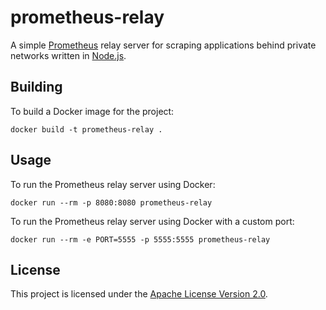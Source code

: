 # prometheus-relay

A simple [Prometheus](https://prometheus.io/) relay server for scraping
applications behind private networks written in [Node.js](https://nodejs.org/).

## Building

To build a Docker image for the project:

    docker build -t prometheus-relay .

## Usage

To run the Prometheus relay server using Docker:

    docker run --rm -p 8080:8080 prometheus-relay

To run the Prometheus relay server using Docker with a custom port:

    docker run --rm -e PORT=5555 -p 5555:5555 prometheus-relay

## License

This project is licensed under the [Apache License Version 2.0](LICENSE).
